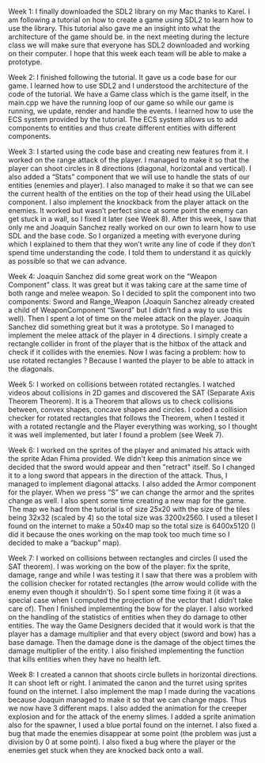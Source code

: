 Week 1:
I finally downloaded the SDL2 library on my Mac thanks to Karel. I am following a tutorial on how to create a game using SDL2 to learn how to use the library.
This tutorial also gave me an insight into what the architecture of the game should be. in the next meeting during the lecture class we will make sure that everyone 
has SDL2 downloaded and working on their computer. I hope that this week each team will be able to make a prototype.

Week 2: I finished following the tutorial. It gave us a code base for our game. I learned how to use SDL2 and I understood the architecture of the code of the tutorial. We have a Game class which is the game itself, in the main.cpp we have the running loop of our game so while our game is running, we update, render and handle the events. I learned how to use the ECS system provided by the tutorial. The ECS system allows us to add components to entities and thus create different entities with different components. 

Week 3: I started using the code base and creating new features from it. I worked on the range attack of the player. I managed to make it so that the player can shoot circles in 8 directions (diagonal, horizontal and vertical). I also added a “Stats” component that we will use to handle the stats of our entities (enemies and player). I also managed to make it so that we can see the current health of the entities on the top of their head using the UILabel component. I also implement the knockback from the player attack on the enemies. It worked but wasn’t perfect since at some point the enemy can get stuck in a wall, so I fixed it later (see Week 8). After this week, I saw that only me and Joaquin Sanchez really worked on our own to learn how to use SDL and the base code. So I organized a meeting with everyone during which I explained to them that they won’t write any line of code if they don’t spend time understanding the code. I told them to understand it as quickly as possible so that we can advance. 

Week 4: Joaquin Sanchez did some great work on the “Weapon Component” class. It was great but it was taking care at the same time of both range and melee weapon. So I decided to split the component into two components: Sword and Range_Weapon (Joaquin Sanchez already created a child of WeaponComponent “Sword” but I didn’t find a way to use this well). Then I spent a lot of time on the melee attack on the player. Joaquin Sanchez did something great but it was a prototype. So I managed to implement the melee attack of the player in 4 directions. I simply create a rectangle collider in front of the player that is the hitbox of the attack and check if it collides with the enemies. Now I was facing a problem: how to use rotated rectangles ? Because I wanted the player to be able to attack in the diagonals. 

Week 5: I worked on collisions between rotated rectangles. I watched videos about collisions in 2D games and discovered the SAT (Separate Axis Theorem Theorem). It is a Theorem that allows us to check collisions between, convex shapes, concave shapes and circles. I coded a collision checker for rotated rectangles that follows the Theorem, when I tested it with a rotated rectangle and the Player everything was working, so I thought it was well implemented, but later I found a problem (see Week 7).

Week 6: I worked on the sprites of the player and animated his attack with the sprite Adan Fhima provided. We didn't keep this animation since we decided that the sword would appear and then "retract" itself. So I changed it to a long sword that appears in the direction of the attack. Thus, I managed to implement diagonal attacks. I also added the Armor component for the player. When we press “S” we can change the armor and the sprites change as well. I also spent some time creating a new map for the game. The map we had from the tutorial is of size 25x20 with the size of the tiles being 32x32 (scaled by 4) so the total size was 3200x2560. I used a tileset I found on the internet to make a 50x40 map so the total size is 6400x5120 (I did it because the ones working on the map took too much time so I decided to make a “backup” map).

Week 7: I worked on collisions between rectangles and circles  (I used the SAT theorem). I was working on the bow of the player: fix the sprite, damage, range and while I was testing it I saw that there was a problem with the collision checker for rotated rectangles (the arrow would collide with the enemy even though it shouldn’t). So I spent some time fixing it (it was a special case when I computed the projection of the vector that I didn’t take care of). Then I finished implementing the bow for the player. I also worked on the handling of the statistics of entities when they do damage to other entities. The way the Game Designers decided that it would work is that the player has a damage multiplier and that every object (sword and bow) has a base damage. Then the damage done is the damage of the object times the damage multiplier of the entity. I also finished implementing the function that kills entities when they have no health left. 

Week 8: I created a cannon that shoots circle bullets in horizontal directions. It can shoot left or right. I animated the canon and the turret using sprites found on the internet. I also implement the map I made during the vacations because Joaquin managed to make it so that we can change maps. Thus we now have 3 different maps. I also added the animation for the creeper explosion and for the attack of the enemy slimes. I added a sprite animation also for the spawner, I used a blue portal found on the internet. I also fixed a bug that made the enemies disappear at some point (the problem was just a division by 0 at some point). I also fixed a bug where the player or the enemies get stuck when they are knocked back onto a wall.
